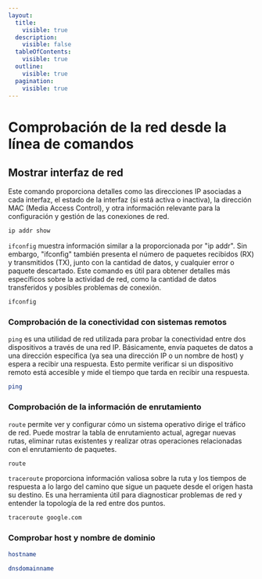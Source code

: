 ```yaml
---
layout:
  title:
    visible: true
  description:
    visible: false
  tableOfContents:
    visible: true
  outline:
    visible: true
  pagination:
    visible: true
---
```


# Comprobación de la red desde la línea de comandos

## Mostrar interfaz de red

Este comando proporciona detalles como las direcciones IP asociadas a cada interfaz, el estado de la interfaz (si está activa o inactiva), la dirección MAC (Media Access Control), y otra información relevante para la configuración y gestión de las conexiones de red.

```bash
ip addr show
```

`ifconfig` muestra información similar a la proporcionada por "ip addr". Sin embargo, "ifconfig" también presenta el número de paquetes recibidos (RX) y transmitidos (TX), junto con la cantidad de datos, y cualquier error o paquete descartado. Este comando es útil para obtener detalles más específicos sobre la actividad de red, como la cantidad de datos transferidos y posibles problemas de conexión.

```bash
ifconfig
```

### Comprobación de la conectividad con sistemas remotos

`ping` es una utilidad de red utilizada para probar la conectividad entre dos dispositivos a través de una red IP. Básicamente, envía paquetes de datos a una dirección específica (ya sea una dirección IP o un nombre de host) y espera a recibir una respuesta. Esto permite verificar si un dispositivo remoto está accesible y mide el tiempo que tarda en recibir una respuesta.

```bash
ping
```

### Comprobación de la información de enrutamiento

`route` permite ver y configurar cómo un sistema operativo dirige el tráfico de red. Puede mostrar la tabla de enrutamiento actual, agregar nuevas rutas, eliminar rutas existentes y realizar otras operaciones relacionadas con el enrutamiento de paquetes.

```bash
route
```

`traceroute` proporciona información valiosa sobre la ruta y los tiempos de respuesta a lo largo del camino que sigue un paquete desde el origen hasta su destino. Es una herramienta útil para diagnosticar problemas de red y entender la topología de la red entre dos puntos.

```bash
traceroute google.com
```

### Comprobar host y nombre de dominio

```bash
hostname
```

```bash
dnsdomainname
```
